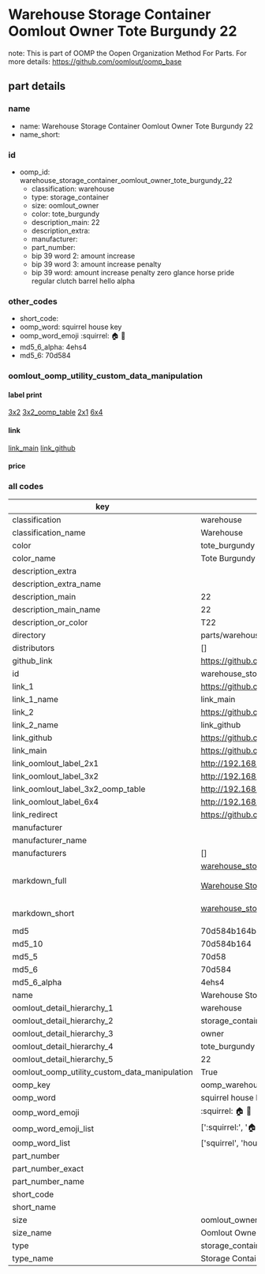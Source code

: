 # Warehouse Storage Container Oomlout Owner Tote Burgundy 22  

note: This is part of OOMP the Oopen Organization Method For Parts. For more details: https://github.com/oomlout/oomp_base

##  part details
  







### name
* name: Warehouse Storage Container Oomlout Owner Tote Burgundy 22
* name_short: 
### id
* oomp_id: warehouse_storage_container_oomlout_owner_tote_burgundy_22
  * classification: warehouse
  * type: storage_container
  * size: oomlout_owner
  * color: tote_burgundy
  * description_main: 22
  * description_extra: 
  * manufacturer: 
  * part_number: 
  * bip 39 word 2: amount increase
  * bip 39 word 3: amount increase penalty
  * bip 39 word: amount increase penalty zero glance horse pride regular clutch barrel hello alpha

### other_codes
* short_code: 
* oomp_word: squirrel house key
* oomp_word_emoji :squirrel: :house: :key:
* md5_6_alpha: 4ehs4
* md5_6: 70d584






### oomlout_oomp_utility_custom_data_manipulation
#### label print
[3x2](http://192.168.1.245:1112/?label=oomp%204ehs4)
[3x2_oomp_table](http://192.168.1.108:1112/?label=oomp%204ehs4)
[2x1](http://192.168.1.242:1112/?label=oomp%204ehs4)
[6x4](http://192.168.1.55:1112/?label=oomp%204ehs4)    

#### link

[link_main](https://github.com/oomlout/oomlout_oomp_version_1_messy/tree/main/parts/warehouse_storage_container_oomlout_owner_tote_burgundy_22) [link_github](https://github.com/oomlout/oomlout_oomp_version_1_messy/tree/main/parts/warehouse_storage_container_oomlout_owner_tote_burgundy_22)                             

#### price







### all codes 
| key | value |  
| --- | --- |  
| classification | warehouse |  
| classification_name | Warehouse |  
| color | tote_burgundy |  
| color_name | Tote Burgundy |  
| description_extra |  |  
| description_extra_name |  |  
| description_main | 22 |  
| description_main_name | 22 |  
| description_or_color | T22 |  
| directory | parts/warehouse_storage_container_oomlout_owner_tote_burgundy_22 |  
| distributors | [] |  
| github_link | https://github.com/oomlout/oomlout_oomp_part_src/tree/main/parts/warehouse_storage_container_oomlout_owner_tote_burgundy_22 |  
| id | warehouse_storage_container_oomlout_owner_tote_burgundy_22 |  
| link_1 | https://github.com/oomlout/oomlout_oomp_version_1_messy/tree/main/parts/warehouse_storage_container_oomlout_owner_tote_burgundy_22 |  
| link_1_name | link_main |  
| link_2 | https://github.com/oomlout/oomlout_oomp_version_1_messy/tree/main/parts/warehouse_storage_container_oomlout_owner_tote_burgundy_22 |  
| link_2_name | link_github |  
| link_github | https://github.com/oomlout/oomlout_oomp_version_1_messy/tree/main/parts/warehouse_storage_container_oomlout_owner_tote_burgundy_22 |  
| link_main | https://github.com/oomlout/oomlout_oomp_version_1_messy/tree/main/parts/warehouse_storage_container_oomlout_owner_tote_burgundy_22 |  
| link_oomlout_label_2x1 | http://192.168.1.242:1112/?label=oomp%204ehs4 |  
| link_oomlout_label_3x2 | http://192.168.1.245:1112/?label=oomp%204ehs4 |  
| link_oomlout_label_3x2_oomp_table | http://192.168.1.108:1112/?label=oomp%204ehs4 |  
| link_oomlout_label_6x4 | http://192.168.1.55:1112/?label=oomp%204ehs4 |  
| link_redirect | https://github.com/oomlout/oomlout_oomp_version_1_messy/tree/main/parts/warehouse_storage_container_oomlout_owner_tote_burgundy_22 |  
| manufacturer |  |  
| manufacturer_name |  |  
| manufacturers | [] |  
| markdown_full | [warehouse_storage_container_oomlout_owner_tote_burgundy_22](none)<br>[](none)<br>[Warehouse Storage Container Oomlout Owner Tote Burgundy 22](none)<br><br> |  
| markdown_short | [warehouse_storage_container_oomlout_owner_tote_burgundy_22](none)<br><br> |  
| md5 | 70d584b164b4d551b7315ffb451ca840 |  
| md5_10 | 70d584b164 |  
| md5_5 | 70d58 |  
| md5_6 | 70d584 |  
| md5_6_alpha | 4ehs4 |  
| name | Warehouse Storage Container Oomlout Owner Tote Burgundy 22 |  
| oomlout_detail_hierarchy_1 | warehouse |  
| oomlout_detail_hierarchy_2 | storage_container |  
| oomlout_detail_hierarchy_3 | owner |  
| oomlout_detail_hierarchy_4 | tote_burgundy |  
| oomlout_detail_hierarchy_5 | 22 |  
| oomlout_oomp_utility_custom_data_manipulation | True |  
| oomp_key | oomp_warehouse_storage_container_oomlout_owner_tote_burgundy_22 |  
| oomp_word | squirrel house key |  
| oomp_word_emoji | :squirrel: :house: :key: |  
| oomp_word_emoji_list | [':squirrel:', ':house:', ':key:'] |  
| oomp_word_list | ['squirrel', 'house', 'key'] |  
| part_number |  |  
| part_number_exact |  |  
| part_number_name |  |  
| short_code |  |  
| short_name |  |  
| size | oomlout_owner |  
| size_name | Oomlout Owner |  
| type | storage_container |  
| type_name | Storage Container |  
